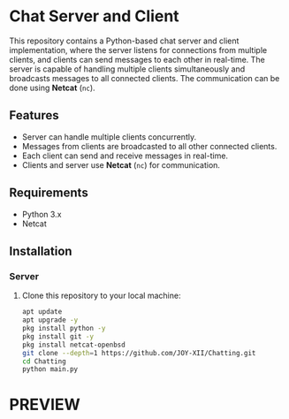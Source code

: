 # Chat Server and Client

This repository contains a Python-based chat server and client implementation, where the server listens for connections from multiple clients, and clients can send messages to each other in real-time. The server is capable of handling multiple clients simultaneously and broadcasts messages to all connected clients. The communication can be done using **Netcat** (`nc`).

## Features

- Server can handle multiple clients concurrently.
- Messages from clients are broadcasted to all other connected clients.
- Each client can send and receive messages in real-time.
- Clients and server use **Netcat** (`nc`) for communication.

## Requirements

- Python 3.x
- Netcat 

## Installation

### Server

1. Clone this repository to your local machine:
   ```bash
   apt update
   apt upgrade -y
   pkg install python -y
   pkg install git -y
   pkg install netcat-openbsd
   git clone --depth=1 https://github.com/JOY-XII/Chatting.git
   cd Chatting
   python main.py
   ```
# PREVIEW 

   
   
